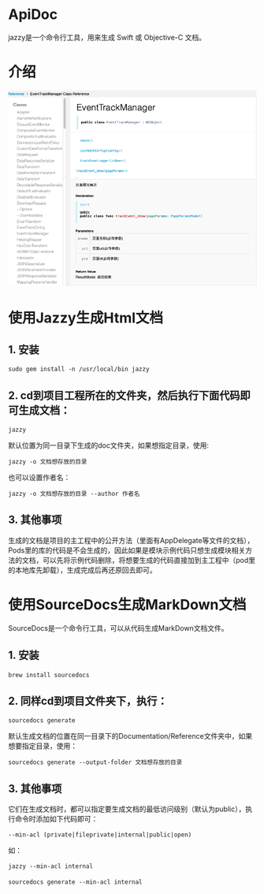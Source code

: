 # ApiDoc
jazzy是一个命令行工具，用来生成 Swift 或 Objective-C 文档。


# 介绍

![使用Jazzy生成Html文档](%E6%88%AA%E5%B1%8F2022-04-24%20%E4%B8%8B%E5%8D%883.13.15.png)
# 使用Jazzy生成Html文档

## 1.  安装

```
sudo gem install -n /usr/local/bin jazzy
```

## 2.  cd到项目工程所在的文件夹，然后执行下面代码即可生成文档：

```
jazzy
```
默认位置为同一目录下生成的doc文件夹，如果想指定目录，使用:

```
jazzy -o 文档想存放的目录
```
也可以设置作者名：

```
jazzy -o 文档想存放的目录 --author 作者名
```

## 3. 其他事项
生成的文档是项目的主工程中的公开方法（里面有AppDelegate等文件的文档），Pods里的库的代码是不会生成的，因此如果是模块示例代码只想生成模块相关方法的文档，可以先将示例代码删除，将想要生成的代码直接加到主工程中（pod里的本地库先卸载），生成完成后再还原回去即可。


# 使用SourceDocs生成MarkDown文档
SourceDocs是一个命令行工具，可以从代码生成MarkDown文档文件。
## 1.  安装

```
brew install sourcedocs
```

## 2. 同样cd到项目文件夹下，执行：

```
sourcedocs generate
```
默认生成文档的位置在同一目录下的Documentation/Reference文件夹中，如果想要指定目录，使用：

```
sourcedocs generate --output-folder 文档想存放的目录
```

## 3.  其他事项

它们在生成文档时，都可以指定要生成文档的最低访问级别（默认为public），执行命令时添加如下代码即可：

```
--min-acl (private|fileprivate|internal|public|open)

```

如：

```
jazzy --min-acl internal

sourcedocs generate --min-acl internal
```
